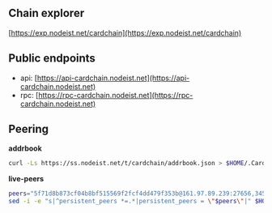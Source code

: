 ## Chain explorer
[https://exp.nodeist.net/cardchain](https://exp.nodeist.net/cardchain)

## Public endpoints

* api: [https://api-cardchain.nodeist.net](https://api-cardchain.nodeist.net)
* rpc: [https://rpc-cardchain.nodeist.net](https://rpc-cardchain.nodeist.net)

## Peering

**addrbook**
```bash
curl -Ls https://ss.nodeist.net/t/cardchain/addrbook.json > $HOME/.Cardchain/config/addrbook.json
```

**live-peers**
```bash
peers="5f71d8b873cf04b8bf515569f2fcf4dd479f353b@161.97.89.239:27656,345d8149cbda76ae42142a78df7bbc90f5fc26f2@149.102.142.176:26656,99dcfbba34316285fceea8feb0b644c4dc67c53b@195.201.197.4:31656,b2897d1cf10082ffaa66390cbf3ec70df1b0426d@116.202.227.117:18656,d5fbf52331f8a8851557cd0eabf444850cef5646@135.181.133.16:26656"
sed -i -e "s|^persistent_peers *=.*|persistent_peers = \"$peers\"|" $HOME/.Cardchain/config/config.toml
```
